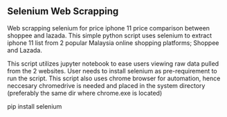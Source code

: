 ## Selenium Web Scrapping
Web scrapping selenium for price iphone 11 price comparison between shoppee and lazada. This simple python script uses selenium to extract iphone 11 list from 2 popular Malaysia online shopping platforms; Shoppee and Lazada. 

This script utilizes jupyter notebook to ease users viewing raw data pulled from the 2 websites. User needs to install selenium as pre-requirement to run the script. This script also uses chrome browser for automation, hence neccesary chromedrive is needed and placed in the system directory (preferably the same dir where chrome.exe is located)

pip install selenium


